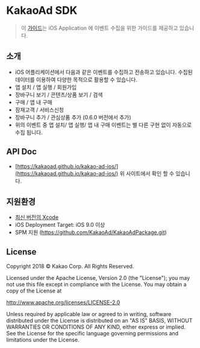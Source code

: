 # **KakaoAd SDK**

> 이 [가이드](https://kakaoad.github.io/kakao-ad-ios/)는 iOS Application 에 이벤트 수집을 위한 가이드를 제공하고 있습니다. 

## 소개
 - iOS 어플리케이션에서 다음과 같은 이벤트를 수집하고 전송하고 있습니다. 수집된 데이터를 이용하여 다양한 목적으로 활용할 수 있습니다. 
  - 앱 설치 / 앱 실행 / 회원가입 
  - 장바구니 보기 / 콘텐츠/상품 보기 / 검색 
  - 구매 / 앱 내 구매
  - 잠재고객 / 서비스신청
  - 장바구니 추가 / 관심상품 추가 (0.6.0 버전에서 추가)
 - 위의 이벤트 중 앱 설치/ 앱 실행/ 앱 내 구매 이벤트는 별 다른 구현 없이 자동으로 수집 됩니다. 


## API Doc

 - [https://kakaoad.github.io/kakao-ad-ios/](https://kakaoad.github.io/kakao-ad-ios/)
    위 사이트에서 확인 할 수 있습니다. 

## 지원환경 
* [최신 버전의 Xcode](https://developer.apple.com/xcode/)
* iOS Deployment Target: iOS 9.0 이상
* SPM 지원 (https://github.com/KakaoAd/KakaoAdPackage.git)

## License

Copyright 2018 © Kakao Corp. All Rights Reserved.

Licensed under the Apache License, Version 2.0 (the "License");
you may not use this file except in compliance with the License.
You may obtain a copy of the License at

http://www.apache.org/licenses/LICENSE-2.0

Unless required by applicable law or agreed to in writing, software
distributed under the License is distributed on an "AS IS" BASIS,
WITHOUT WARRANTIES OR CONDITIONS OF ANY KIND, either express or implied.
See the License for the specific language governing permissions and
limitations under the License.
